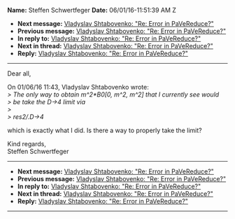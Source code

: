 **Name:** Steffen Schwertfeger
**Date:** 06/01/16-11:51:39 AM Z

  - **Next message:** [Vladyslav Shtabovenko: "Re: Error in
    PaVeReduce?"](1084.html)
  - **Previous message:** [Vladyslav Shtabovenko: "Re: Error in
    PaVeReduce?"](1082.html)
  - **In reply to:** [Vladyslav Shtabovenko: "Re: Error in
    PaVeReduce?"](1082.html)
  - **Next in thread:** [Vladyslav Shtabovenko: "Re: Error in
    PaVeReduce?"](1084.html)
  - **Reply:** [Vladyslav Shtabovenko: "Re: Error in
    PaVeReduce?"](1084.html)

-----

Dear all,  

On 01/06/16 11:43, Vladyslav Shtabovenko wrote:  
*\> The only way to obtain m^2\*B0[0, m^2, m^2] that I currently
see would*  
*\> be take the D-\>4 limit via*  
*\>*  
*\> res2/.D-\>4*  

which is exactly what I did. Is there a way to properly take the
limit?  

Kind regards,  
Steffen Schwertfeger  

-----

  - **Next message:** [Vladyslav Shtabovenko: "Re: Error in
    PaVeReduce?"](1084.html)
  - **Previous message:** [Vladyslav Shtabovenko: "Re: Error in
    PaVeReduce?"](1082.html)
  - **In reply to:** [Vladyslav Shtabovenko: "Re: Error in
    PaVeReduce?"](1082.html)
  - **Next in thread:** [Vladyslav Shtabovenko: "Re: Error in
    PaVeReduce?"](1084.html)
  - **Reply:** [Vladyslav Shtabovenko: "Re: Error in
    PaVeReduce?"](1084.html)

-----

